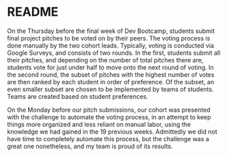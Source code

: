 # README

On the Thursday before the final week of Dev Bootcamp, students submit final project pitches to be voted on by their peers. The voting process is done manually by the two cohort leads. Typically, voting is conducted via Google Surveys, and consists of two rounds. In the first, students submit all their pitches, and depending on the number of total pitches there are, students vote for just under half to move onto the next round of voting. In the second round, the subset of pitches with the highest number of votes are then ranked by each student in order of preference. Of the subset, an even smaller subset are chosen to be implemented by teams of students. Teams are created based on student preferences.

On the Monday before our pitch submissions, our cohort was presented with the challenge to automate the voting process, in an attempt to keep things more organized and less reliant on manual labor, using the knowledge we had gained in the 19 previous weeks. Admittedly we did not have time to completely automate this process, but the challenge was a great one nonetheless, and my team is proud of its results.

